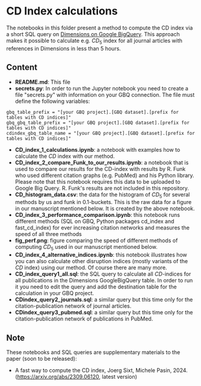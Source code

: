 # CD Index calculations

The notebooks in this folder present a method to compute the CD index via a short SQL query on [Dimensions on Google BigQuery](https://www.dimensions.ai/products/bigquery/). This approach makes it possible to calculate e.g. $CD_5$ index for all journal articles with references in Dimensions in less than 5 hours.

## Content
- **README.md**: This file
- **secrets.py**: In order to run the Jupyter notebook you need to create a file "secrets.py" with information on your GBQ connection. The file must define the following variables:
```gbq_project_id = "[your GBQ billing project ID]"
gbq_table_prefix = "[your GBQ project].[GBQ dataset].[prefix for tables with CD indices]"
gbq_gbq_table_prefix = "[your GBQ project].[GBQ dataset].[prefix for tables with CD indices]"
cdindex_gbq_table_name = "[your GBQ project].[GBQ dataset].[prefix for tables with CD indices]"
```
- **CD_index_1_calculations.ipynb**: a notebook with examples how to calculate the $CD$ index with our method.
- **CD_index_2_compare_Funk_to_our_results.ipynb**: a notebook that is used to compare our results for the CD-index with results by R. Funk who used different citation graphs (e.g. PubMed) and his Python library. Please note that this notebook requires this data to be uploaded to Google Big Query. R. Funk's results are not included in this repository. 
- **CD_histogram_data.csv**: the data for the histogram of $CD_5$ for several methods by us and funk in 0.1-buckets. This is the raw data for a figure in our manuscript mentioned below. It is created by the above notebook.
- **CD_index_3_performance_comparison.ipynb**: this notebook runs different methods (SQL on GBQ, Python packages cd_index and fast_cd_index) for ever increasing citation networks and measures the speed of all three methods
- **fig_perf.png**: figure comparing the speed of different methods of computing $CD_5$ used in our manuscript mentioned below.
- **CD_index_4_alternative_indices.ipynb**: this notebook illustrates how you can also calculate other disruption indices (mostly variants of the $CD$ index) using our method. Of course there are many more.
- **CD_index_query1_all.sql**: the SQL query to calculate all $CD$-indices for all publications in the Dimensions GoogleBigQuery table. In order to run it you need to edit the query and add the destination table for the calculation in your GBQ project.			
- **CDindex_query2_journals.sql**: a similar query but this time only for the citation-publication network of journal articles.			
- **CDindex_query3_pubmed.sql**: a similar query but this time only for the citation-publication network of publications in PubMed.				
		


## Note

These notebooks and SQL queries are supplementary materials to the paper (soon to be released):

* A fast way to compute the CD index, Joerg Sixt, Michele Pasin, 2024. (https://arxiv.org/abs/2309.06120, latest version)